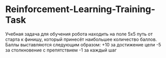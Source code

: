 # Reinforcement-Learning-Training-Task
Учебная задача для обучения робота находить на поле 5x5 путь от старта к финишу, который принесёт наибольшее количество баллов. 
Баллы выставляются следующим образом:
+10 за достижение цели
-5 за столкновение с препятствием 
-1 за каждый шаг
